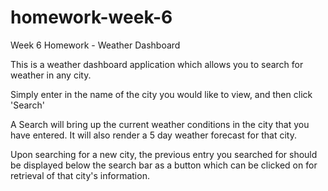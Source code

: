 # homework-week-6
Week 6 Homework - Weather Dashboard

This is a weather dashboard application which allows you to search for weather in any city.

Simply enter in the name of the city you would like to view, and then click 'Search'

A Search will bring up the current weather conditions in the city that you have entered.  It will also render a 5 day weather forecast for that city.

Upon searching for a new city, the previous entry you searched for should be displayed below the search bar as a button which can be clicked on for retrieval of that city's information.


